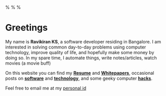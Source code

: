 % 
% 
% 

# Greetings

<p>My name is <strong>Ravikiran KS</strong>, a software developer residing in Bangalore. I am interested in solving common day-to-day problems using computer technology, improve quality of life, and hopefully make some money by doing so. In my spare time, I automate things, write notes/articles, watch movies (a movie buff)</p>

<a name="site-map"></a>

<p>On this website you can find my <strong><a href="./resume.html">Resume</a></strong> and <strong><a href="./resume.html#papers">Whitepapers</a></strong>, occasional posts on <strong><a href="./software.html">software</a></strong> and <strong><a href="./thoughts.html">technology</a></strong>, and some geeky computer <strong><a href="./hacks.html">hacks</a></strong>.</p>

<div id="shaded-block-on-phone">

<p> Feel free to email me at my <a href="&#109;&#x61;&#105;&#108;&#x74;&#x6f;&#58;&#x66;&#x72;&#105;&#101;&#x6e;&#x64;&#x73;&#52;&#x77;&#101;&#x62;&#64;&#103;&#109;&#x61;&#105;&#x6c;&#x2e;&#x63;&#111;&#109;" title="My Email">personal id</a></p>
